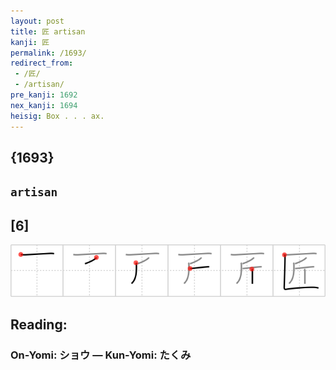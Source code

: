 ```yaml
---
layout: post
title: 匠 artisan
kanji: 匠
permalink: /1693/
redirect_from:
 - /匠/
 - /artisan/
pre_kanji: 1692
nex_kanji: 1694
heisig: Box . . . ax.
---
```


## {1693}

## `artisan`

## [6]

<div class="stroke"><img src="../images/E58CA0.png" /></div>

## Reading:

### On-Yomi: ショウ &mdash; Kun-Yomi: たくみ
